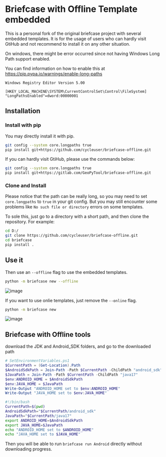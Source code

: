 # Briefcase with Offline Template embedded

This is a personal fork of the original briefcase project with several embedded templates.
It is for the usage of users who can hardly visit GtiHub and not recommend to install it on any other situation.

On windows, there might be error occurred since not having Windows Long Path support enabled.

You can find information on how to enable this at https://pip.pypa.io/warnings/enable-long-paths

```Reg
Windows Registry Editor Version 5.00

[HKEY_LOCAL_MACHINE\SYSTEM\CurrentControlSet\Control\FileSystem]
"LongPathsEnabled"=dword:00000001
```

## Installation

### Install with pip

You may directly install it with pip.

```Bash
git config --system core.longpaths true
pip install git+https://github.com/cycleuser/briefcase-offline.git
```

If you can hardly visit GtiHub, please use the commands below:

```Bash
git config --system core.longpaths true
pip install git+https://gitlab.com/GeoPyTool/briefcase-offline.git
```

### Clone and Install

Please notice that the path can be really long, so you may need to set `core.longpaths` to `true` in your git config. But you may still encounter some problems like `No such file or directory` errors on some templates.

To sole this, just go to a directory with a short path, and then clone the repository.
For example:

```Bash
cd D:/
git clone https://github.com/cycleuser/briefcase-offline.git
cd briefcase
pip install .
```

## Use it

Then use an `--offline` flag to use the embedded templates.

```Bash
python -m briefcase new --offline
```

![image](https://github.com/cycleuser/briefcase/assets/6130092/31269588-c663-4431-8d8d-84c81d7c5c1f)


If you want to use onlie templates, just remove the `--online` flag.

```Bash
python -m briefcase new
```
![image](https://github.com/cycleuser/briefcase/assets/6130092/e008a59e-5dad-4f27-95a3-f12b13af61a8)


## Briefcase with Offline tools

download the JDK and Android_SDK folders, and go to the downloaded path

```Powershell
# SetEnvironmentVariables.ps1
$CurrentPath = (Get-Location).Path
$AndroidSdkPath = Join-Path -Path $CurrentPath -ChildPath "android_sdk"
$JavaPath = Join-Path -Path $CurrentPath -ChildPath "java17"
$env:ANDROID_HOME = $AndroidSdkPath
$env:JAVA_HOME = $JavaPath
Write-Output "ANDROID_HOME set to $env:ANDROID_HOME"
Write-Output "JAVA_HOME set to $env:JAVA_HOME"
```

```Bash
#!/bin/bash
CurrentPath=$(pwd)
AndroidSdkPath="$CurrentPath/android_sdk"
JavaPath="$CurrentPath/java17"
export ANDROID_HOME=$AndroidSdkPath
export JAVA_HOME=$JavaPath
echo "ANDROID_HOME set to $ANDROID_HOME"
echo "JAVA_HOME set to $JAVA_HOME"
```

Then you will be able to run `briefcase run Android` directly without downloading progress.